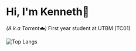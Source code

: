 # Hi, I'm Kenneth👋

*(A.k.a Torrent☁️)*
First year student at UTBM (TC01)

![Top Langs](https://github-readme-stats.vercel.app/api/top-langs/?username=ken-soares&theme=tokyonight)
<!---
ken-soares/ken-soares is a ✨ special ✨ repository because its `README.md` (this file) appears on your GitHub profile.
You can click the Preview link to take a look at your changes.
--->
